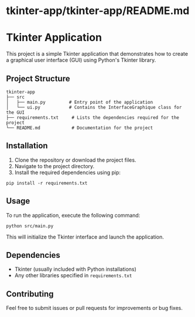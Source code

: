 # tkinter-app/tkinter-app/README.md

# Tkinter Application

This project is a simple Tkinter application that demonstrates how to create a graphical user interface (GUI) using Python's Tkinter library.

## Project Structure

```
tkinter-app
├── src
│   ├── main.py         # Entry point of the application
│   └── ui.py           # Contains the InterfaceGraphique class for the GUI
├── requirements.txt     # Lists the dependencies required for the project
└── README.md            # Documentation for the project
```

## Installation

1. Clone the repository or download the project files.
2. Navigate to the project directory.
3. Install the required dependencies using pip:

```
pip install -r requirements.txt
```

## Usage

To run the application, execute the following command:

```
python src/main.py
```

This will initialize the Tkinter interface and launch the application.

## Dependencies

- Tkinter (usually included with Python installations)
- Any other libraries specified in `requirements.txt`

## Contributing

Feel free to submit issues or pull requests for improvements or bug fixes.